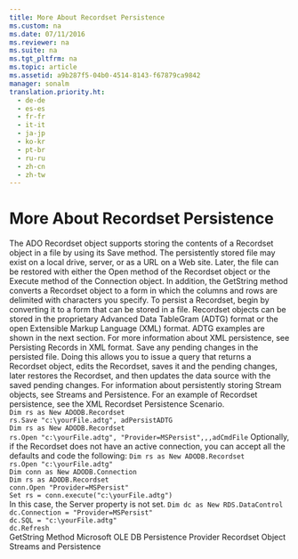 ```yaml
---
title: More About Recordset Persistence
ms.custom: na
ms.date: 07/11/2016
ms.reviewer: na
ms.suite: na
ms.tgt_pltfrm: na
ms.topic: article
ms.assetid: a9b287f5-04b0-4514-8143-f67879ca9842
manager: sonalm
translation.priority.ht: 
  - de-de
  - es-es
  - fr-fr
  - it-it
  - ja-jp
  - ko-kr
  - pt-br
  - ru-ru
  - zh-cn
  - zh-tw
---
```

# More About Recordset Persistence
<?xml version="1.0" encoding="utf-8"?>
<developerConceptualDocument xmlns="http://ddue.schemas.microsoft.com/authoring/2003/5" xmlns:xlink="http://www.w3.org/1999/xlink" xmlns:xsi="http://www.w3.org/2001/XMLSchema-instance" xsi:schemaLocation="http://ddue.schemas.microsoft.com/authoring/2003/5 http://dduestorage.blob.core.windows.net/ddueschema/developer.xsd">
  <introduction>
    <para>The ADO Recordset object supports storing the contents of a <legacyBold>Recordset</legacyBold> object in a file by using its <legacyLink xlink:href="ed3d9678-5c28-4e61-8bb3-7dfb66d99cf5">Save</legacyLink> method. The persistently stored file may exist on a local drive, server, or as a URL on a Web site. Later, the file can be restored with either the <legacyLink xlink:href="3236749c-4b71-4235-89e2-ccdfaaa9319d">Open</legacyLink> method of the <legacyBold>Recordset</legacyBold> object or the <legacyLink xlink:href="03c69320-96b2-4d85-8d49-a13b13e31578">Execute</legacyLink> method of the <legacyLink xlink:href="ef6b1824-5b12-43db-89d7-8f3d13896d4d">Connection</legacyLink> object.</para>
    <para>In addition, the <legacyLink xlink:href="92452940-b2a7-456e-94fc-3780c71da33c">GetString</legacyLink> method converts a <legacyBold>Recordset</legacyBold> object to a form in which the columns and rows are delimited with characters you specify.</para>
    <para>To persist a <legacyBold>Recordset</legacyBold>, begin by converting it to a form that can be stored in a file. <legacyBold>Recordset</legacyBold> objects can be stored in the proprietary Advanced Data TableGram (ADTG) format or the open Extensible Markup Language (XML) format. ADTG examples are shown in the next section. For more information about XML persistence, see <legacyLink xlink:href="f3113ec4-ae31-428f-89c6-bc1024f128ea">Persisting Records in XML format</legacyLink>.</para>
    <para>Save any pending changes in the persisted file. Doing this allows you to issue a query that returns a <legacyBold>Recordset</legacyBold> object, edits the <legacyBold>Recordset</legacyBold>, saves it and the pending changes, later restores the <legacyBold>Recordset</legacyBold>, and then updates the data source with the saved pending changes.</para>
    <para>For information about persistently storing <legacyBold>Stream</legacyBold> objects, see <legacyLink xlink:href="ad5bf52c-fd10-4cfa-bf7d-fcedcaa41eea">Streams and Persistence</legacyLink>.</para>
    <para>For an example of <legacyBold>Recordset</legacyBold> persistence, see the XML Recordset Persistence Scenario.</para>
  </introduction>
  <section>
    <title>Example</title>
    <content />
    <sections>
      <section>
        <title>Save a Recordset:</title>
        <content>
          <code>Dim rs as New ADODB.Recordset
rs.Save "c:\yourFile.adtg", adPersistADTG</code>
        </content>
      </section>
      <section>
        <title>Open a persisted file with Recordset.Open:</title>
        <content>
          <code>Dim rs as New ADODB.Recordset
rs.Open "c:\yourFile.adtg", "Provider=MSPersist",,,adCmdFile</code>
          <para>Optionally, if the <legacyBold>Recordset</legacyBold> does not have an active connection, you can accept all the defaults and code the following:</para>
          <code>Dim rs as New ADODB.Recordset
rs.Open "c:\yourFile.adtg"</code>
        </content>
      </section>
      <section>
        <title>Open a persisted file with Connection.Execute:</title>
        <content>
          <code>Dim conn as New ADODB.Connection
Dim rs as ADODB.Recordset
conn.Open "Provider=MSPersist"
Set rs = conn.execute("c:\yourFile.adtg")</code>
        </content>
      </section>
      <section>
        <title>Open a persisted file with RDS.DataControl:</title>
        <content>
          <para>In this case, the <legacyBold>Server</legacyBold> property is not set.</para>
          <code>Dim dc as New RDS.DataControl
dc.Connection = "Provider=MSPersist"
dc.SQL = "c:\yourFile.adtg"
dc.Refresh</code>
        </content>
      </section>
    </sections>
  </section>
  <relatedTopics>
<link xlink:href="92452940-b2a7-456e-94fc-3780c71da33c">GetString Method</link>
<link xlink:href="e75ef0dc-2016-4fcc-8918-23311c0d4e02">Microsoft OLE DB Persistence Provider</link>
<link xlink:href="ede1415f-c3df-4cc5-a05b-2576b2b84b60">Recordset Object</link>
<link xlink:href="ad5bf52c-fd10-4cfa-bf7d-fcedcaa41eea">Streams and Persistence</link>
</relatedTopics>
</developerConceptualDocument>